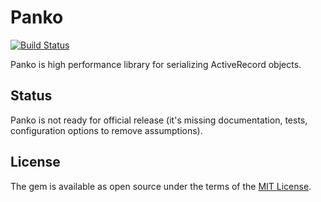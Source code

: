 # Panko

[![Build Status](https://travis-ci.org/yosiat/panko_serializer.svg?branch=master)](https://travis-ci.org/yosiat/panko_serializer)

Panko is high performance library for serializing ActiveRecord objects.

## Status

Panko is not ready for official release (it's missing documentation, tests, configuration options to remove assumptions).



## License
The gem is available as open source under the terms of the [MIT License](http://opensource.org/licenses/MIT).


